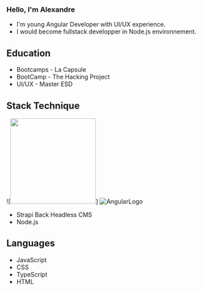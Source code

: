 ### Hello, I'm Alexandre

* I'm young Angular Developer with UI/UX experience.
* I would become fullstack developper in Node.js environnement.

## Education
* Bootcamps - La Capsule
* BootCamp - The Hacking Project
* UI/UX - Master ESD

## Stack Technique

![<img src="http://....jpg](https://upload.wikimedia.org/wikipedia/commons/thumb/0/07/Angular_Logo_SVG.svg/2560px-Angular_Logo_SVG.svg.png" width="200" height="200" />]
![AngularLogo](hh)
* Strapi Back Headless CMS
* Node.js

## Languages
* JavaScript
* CSS
* TypeScript
* HTML
